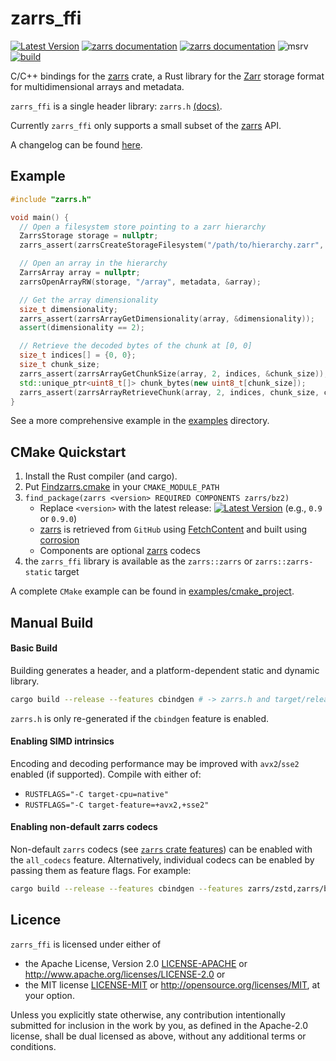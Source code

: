 # zarrs_ffi

[![Latest Version](https://img.shields.io/crates/v/zarrs_ffi.svg)](https://crates.io/crates/zarrs_ffi)
[![zarrs documentation](https://img.shields.io/badge/docs-Doxygen-green)](https://ldeakin.github.io/zarrs_ffi/)
[![zarrs documentation](https://img.shields.io/badge/docs-docs.rs-green)](https://docs.rs/zarrs_ffi)
![msrv](https://img.shields.io/crates/msrv/zarrs_ffi)
[![build](https://github.com/LDeakin/zarrs_ffi/actions/workflows/ci.yml/badge.svg)](https://github.com/LDeakin/zarrs_ffi/actions/workflows/ci.yml)

C/C++ bindings for the [zarrs] crate, a Rust library for the [Zarr](https://zarr.dev) storage format for multidimensional arrays and metadata.

`zarrs_ffi` is a single header library: `zarrs.h` [(docs)](https://ldeakin.github.io/zarrs_ffi/zarrs_8h.html).

Currently `zarrs_ffi` only supports a small subset of the [zarrs] API.

A changelog can be found [here](https://github.com/LDeakin/zarrs_ffi/blob/main/CHANGELOG.md).

## Example
```C++
#include "zarrs.h"

void main() {
  // Open a filesystem store pointing to a zarr hierarchy
  ZarrsStorage storage = nullptr;
  zarrs_assert(zarrsCreateStorageFilesystem("/path/to/hierarchy.zarr", &storage));

  // Open an array in the hierarchy
  ZarrsArray array = nullptr;
  zarrsOpenArrayRW(storage, "/array", metadata, &array);

  // Get the array dimensionality
  size_t dimensionality;
  zarrs_assert(zarrsArrayGetDimensionality(array, &dimensionality));
  assert(dimensionality == 2);

  // Retrieve the decoded bytes of the chunk at [0, 0]
  size_t indices[] = {0, 0};
  size_t chunk_size;
  zarrs_assert(zarrsArrayGetChunkSize(array, 2, indices, &chunk_size));
  std::unique_ptr<uint8_t[]> chunk_bytes(new uint8_t[chunk_size]);
  zarrs_assert(zarrsArrayRetrieveChunk(array, 2, indices, chunk_size, chunk_bytes.get()));
}
```

See a more comprehensive example in the [examples](https://github.com/LDeakin/zarrs_ffi/tree/main/examples) directory.

## CMake Quickstart
1. Install the Rust compiler (and cargo).
2. Put [Findzarrs.cmake](https://github.com/LDeakin/zarrs_ffi/blob/main/examples/cmake_project/Findzarrs.cmake) in your `CMAKE_MODULE_PATH`
3. `find_package(zarrs <version> REQUIRED COMPONENTS zarrs/bz2)`
   - Replace `<version>` with the latest release: [![Latest Version](https://img.shields.io/crates/v/zarrs_ffi.svg)](https://crates.io/crates/zarrs_ffi) (e.g., `0.9` or `0.9.0`)
   - [zarrs] is retrieved from `GitHub` using [FetchContent](https://cmake.org/cmake/help/latest/module/FetchContent.html) and built using [corrosion](https://github.com/corrosion-rs/corrosion)
   - Components are optional [zarrs] codecs
4. the `zarrs_ffi` library is available as the `zarrs::zarrs` or  `zarrs::zarrs-static` target

A complete `CMake` example can be found in [examples/cmake_project](https://github.com/LDeakin/zarrs_ffi/tree/main/examples/cmake_project).

## Manual Build

#### Basic Build
Building generates a header, and a platform-dependent static and dynamic library.
```bash
cargo build --release --features cbindgen # -> zarrs.h and target/release/[lib]zarrs_ffi{.a,.so,.dll,.dylib}
```
`zarrs.h` is only re-generated if the `cbindgen` feature is enabled.

#### Enabling SIMD intrinsics
Encoding and decoding performance may be improved with `avx2`/`sse2` enabled (if supported).
Compile with either of:
 - `RUSTFLAGS="-C target-cpu=native"`
 - `RUSTFLAGS="-C target-feature=+avx2,+sse2"`

#### Enabling non-default zarrs codecs
Non-default `zarrs` codecs (see [`zarrs` crate features](https://docs.rs/zarrs/latest/zarrs/#crate-features)) can be enabled with the `all_codecs` feature.
Alternatively, individual codecs can be enabled by passing them as feature flags.
For example:
```bash
cargo build --release --features cbindgen --features zarrs/zstd,zarrs/bitround,zarrs/zfp,zarrs/bz2,zarrs/pcodec,zarrs/gdeflate
```

## Licence
`zarrs_ffi` is licensed under either of
 - the Apache License, Version 2.0 [LICENSE-APACHE](./LICENCE-APACHE) or <http://www.apache.org/licenses/LICENSE-2.0> or
 - the MIT license [LICENSE-MIT](./LICENCE-MIT) or <http://opensource.org/licenses/MIT>, at your option.

Unless you explicitly state otherwise, any contribution intentionally submitted for inclusion in the work by you, as defined in the Apache-2.0 license, shall be dual licensed as above, without any additional terms or conditions.

[zarrs]: https://github.com/LDeakin/zarrs
